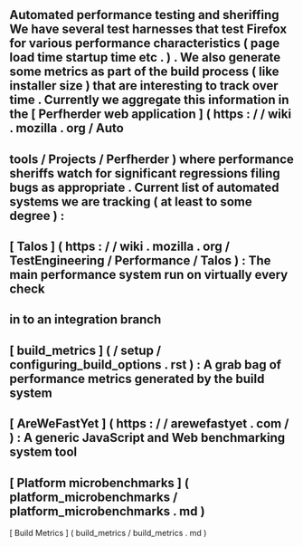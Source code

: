 #
Automated
performance
testing
and
sheriffing
We
have
several
test
harnesses
that
test
Firefox
for
various
performance
characteristics
(
page
load
time
startup
time
etc
.
)
.
We
also
generate
some
metrics
as
part
of
the
build
process
(
like
installer
size
)
that
are
interesting
to
track
over
time
.
Currently
we
aggregate
this
information
in
the
[
Perfherder
web
application
]
(
https
:
/
/
wiki
.
mozilla
.
org
/
Auto
-
tools
/
Projects
/
Perfherder
)
where
performance
sheriffs
watch
for
significant
regressions
filing
bugs
as
appropriate
.
Current
list
of
automated
systems
we
are
tracking
(
at
least
to
some
degree
)
:
-
[
Talos
]
(
https
:
/
/
wiki
.
mozilla
.
org
/
TestEngineering
/
Performance
/
Talos
)
:
The
main
performance
system
run
on
virtually
every
check
-
in
to
an
integration
branch
-
[
build_metrics
]
(
/
setup
/
configuring_build_options
.
rst
)
:
A
grab
bag
of
performance
metrics
generated
by
the
build
system
-
[
AreWeFastYet
]
(
https
:
/
/
arewefastyet
.
com
/
)
:
A
generic
JavaScript
and
Web
benchmarking
system
tool
-
[
Platform
microbenchmarks
]
(
platform_microbenchmarks
/
platform_microbenchmarks
.
md
)
-
[
Build
Metrics
]
(
build_metrics
/
build_metrics
.
md
)
